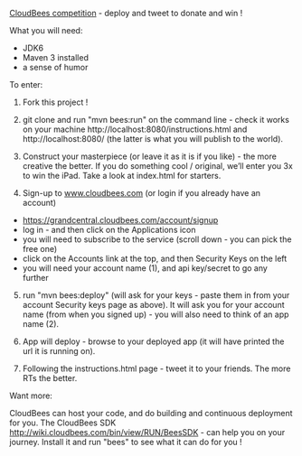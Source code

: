 [CloudBees competition](http://www.cloudbees.com/cloudbees-new-years-challenge.cb) - deploy and tweet to donate and win !

What you will need:
- JDK6
- Maven 3 installed
- a sense of humor


To enter:

1. Fork this project !

2. git clone and run "mvn bees:run" on the command line - check it works on your machine http://localhost:8080/instructions.html
and http://localhost:8080/ (the latter is what you will publish to the world).

3. Construct your masterpiece (or leave it as it is if you like) - the more creative the better.
If you do something cool / original, we’ll enter you 3x to win the iPad.
Take a look at index.html for starters.

4. Sign-up to www.cloudbees.com (or login if you already have an account)
 * https://grandcentral.cloudbees.com/account/signup
 * log in - and then click on the Applications icon
 * you will need to subscribe to the service (scroll down - you can pick the free one)
 * click on the Accounts link at the top, and then Security Keys on the left
 * you will need your account name (1), and api key/secret to go any further

5. run "mvn bees:deploy" (will ask for your keys - paste them in from your account Security keys page as above).
It will ask you for your account name (from when you signed up) - you will also need to think of an app name (2).

6. App will deploy - browse to your deployed app (it will have printed the url it is running on).

7. Following the instructions.html page - tweet it to your friends. The more RTs the better.



Want more:

CloudBees can host your code, and do building and continuous deployment for you.
The CloudBees SDK http://wiki.cloudbees.com/bin/view/RUN/BeesSDK - can help you on your journey.
Install it and run "bees" to see what it can do for you !
